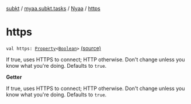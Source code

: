 [subkt](../../index.md) / [myaa.subkt.tasks](../index.md) / [Nyaa](index.md) / [https](./https.md)

# https

`val https: `[`Property`](https://docs.gradle.org/current/javadoc/org/gradle/api/provider/Property.html)`<`[`Boolean`](https://kotlinlang.org/api/latest/jvm/stdlib/kotlin/-boolean/index.html)`>` [(source)](https://github.com/Myaamori/SubKt/blob/0.1.12/src/main/kotlin/myaa/subkt/tasks/tasks.kt#L837)

If true, uses HTTPS to connect; HTTP otherwise.
Don't change unless you know what you're doing.
Defaults to `true`.

**Getter**

If true, uses HTTPS to connect; HTTP otherwise.
Don't change unless you know what you're doing.
Defaults to `true`.

